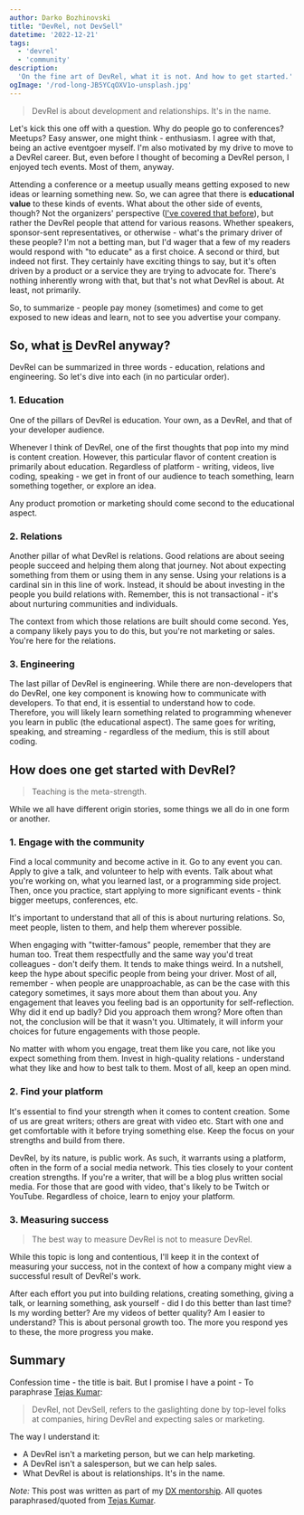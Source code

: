 ```yaml
---
author: Darko Bozhinovski
title: "DevRel, not DevSell"
datetime: '2022-12-21'
tags:
  - 'devrel'
  - 'community'
description:
  'On the fine art of DevRel, what it is not. And how to get started.'
ogImage: '/rod-long-JB5YCqOXV1o-unsplash.jpg'
---
```


> DevRel is about development and relationships. It's in the name.

Let's kick this one off with a question. Why do people go to conferences? Meetups? Easy answer, one might think - enthusiasm. I agree with that, being an active eventgoer myself. I'm also motivated by my drive to move to a DevRel career. But, even before I thought of becoming a DevRel person, I enjoyed tech events. Most of them, anyway.

Attending a conference or a meetup usually means getting exposed to new ideas or learning something new. So, we can agree that there is **educational value** to these kinds of events. What about the other side of events, though? Not the organizers' perspective ([I've covered that before](/posts/on-meetups-community-and-principles)), but rather the DevRel people that attend for various reasons. Whether speakers, sponsor-sent representatives, or otherwise - what's the primary driver of these people? I'm not a betting man, but I'd wager that a few of my readers would respond with "to educate" as a first choice. A second or third, but indeed not first. They certainly have exciting things to say, but it's often driven by a product or a service they are trying to advocate for. There's nothing inherently wrong with that, but that's not what DevRel is about. At least, not primarily.

So, to summarize - people pay money (sometimes) and come to get exposed to new ideas and learn, not to see you advertise your company.

## So, what <u>is</u> DevRel anyway?

DevRel can be summarized in three words - education, relations and engineering. So let's dive into each (in no particular order).

### 1. Education

One of the pillars of DevRel is education. Your own, as a DevRel, and that of your developer audience.

Whenever I think of DevRel, one of the first thoughts that pop into my mind is content creation. However, this particular flavor of content creation is primarily about education. Regardless of platform - writing, videos, live coding, speaking - we get in front of our audience to teach something, learn something together, or explore an idea.

Any product promotion or marketing should come second to the educational aspect. 

### 2. Relations

Another pillar of what DevRel is relations. Good relations are about seeing people succeed and helping them along that journey. Not about expecting something from them or using them in any sense. Using your relations is a cardinal sin in this line of work. Instead, it should be about investing in the people you build relations with. Remember, this is not transactional - it's about nurturing communities and individuals. 

The context from which those relations are built should come second. Yes, a company likely pays you to do this, but you're not marketing or sales. You're here for the relations.

### 3. Engineering

The last pillar of DevRel is engineering. While there are non-developers that do DevRel, one key component is knowing how to communicate with developers. To that end, it is essential to understand how to code. Therefore, you will likely learn something related to programming whenever you learn in public (the educational aspect). The same goes for writing, speaking, and streaming - regardless of the medium, this is still about coding.

## How does one get started with DevRel?

> Teaching is the meta-strength.

While we all have different origin stories, some things we all do in one form or another.

### 1. Engage with the community

Find a local community and become active in it. Go to any event you can. Apply to give a talk, and volunteer to help with events. Talk about what you're working on, what you learned last, or a programming side project. Then, once you practice, start applying to more significant events - think bigger meetups, conferences, etc.

It's important to understand that all of this is about nurturing relations. So, meet people, listen to them, and help them wherever possible.

When engaging with "twitter-famous" people, remember that they are human too. Treat them respectfully and the same way you'd treat colleagues - don't deify them. It tends to make things weird. In a nutshell, keep the hype about specific people from being your driver. Most of all, remember - when people are unapproachable, as can be the case with this category sometimes, it says more about them than about you. Any engagement that leaves you feeling bad is an opportunity for self-reflection. Why did it end up badly? Did you approach them wrong? More often than not, the conclusion will be that it wasn't you. Ultimately, it will inform your choices for future engagements with those people.

No matter with whom you engage, treat them like you care, not like you expect something from them. Invest in high-quality relations - understand what they like and how to best talk to them. Most of all, keep an open mind.
### 2. Find your platform

It's essential to find your strength when it comes to content creation. Some of us are great writers; others are great with video etc. Start with one and get comfortable with it before trying something else. Keep the focus on your strengths and build from there. 

DevRel, by its nature, is public work. As such, it warrants using a platform, often in the form of a social media network. This ties closely to your content creation strengths. If you're a writer, that will be a blog plus written social media. For those that are good with video, that's likely to be Twitch or YouTube. Regardless of choice, learn to enjoy your platform.

### 3. Measuring success

> The best way to measure DevRel is not to measure DevRel.

While this topic is long and contentious, I'll keep it in the context of measuring your success, not in the context of how a company might view a successful result of DevRel's work.

After each effort you put into building relations, creating something, giving a talk, or learning something, ask yourself - did I do this better than last time? Is my wording better? Are my videos of better quality? Am I easier to understand? This is about personal growth too. The more you respond yes to these, the more progress you make. 

## Summary

Confession time - the title is bait. But I promise I have a point - To paraphrase [Tejas Kumar](https://twitter.com/TejasKumar_): 

> DevRel, not DevSell, refers to the gaslighting done by top-level folks at companies, hiring DevRel and expecting sales or marketing.

The way I understand it:
- A DevRel isn't a marketing person, but we can help marketing.
- A DevRel isn't a salesperson, but we can help sales.
- What DevRel is about is relationships. It's in the name.

_Note:_ This post was written as part of my [DX mentorship](https://www.dxmentorship.com). All quotes paraphrased/quoted from [Tejas Kumar](https://twitter.com/TejasKumar_).
